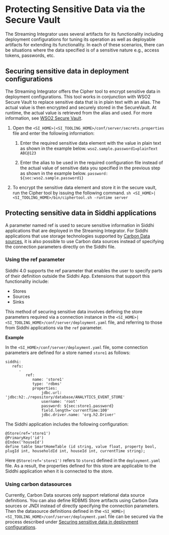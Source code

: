 # Protecting Sensitive Data via the Secure Vault

The Streaming Integrator uses several artifacts for its functionality including deployment configurations for tuning its operation as well as deployable artifacts for extending its functionality. In each of these scenarios, there can be situations where the data specified is of a sensitive nature e.g., access tokens, passwords, etc.

## Securing sensitive data in deployment configurations

The Streaming Integrator offers the Cipher tool to encrypt sensitive data in deployment configurations. This tool works in conjunction with WSO2 Secure Vault to replace sensitive data that is in plain text with an alias. The actual value is then encrypted and securely stored in the SecureVault. At runtime, the actual value is retrieved from the alias and used. For more information, see [WSO2 Secure Vault](https://github.com/wso2/carbon-secvault/blob/master/README.md).

1. Open the `<SI_HOME>|<SI_TOOLING_HOME>/conf/server/secrets.properties` file and enter the following information:

    1. Enter the required sensitive data element with the value in plain text as shown in the example below.
        `wso2.sample.password1=plainText ABC@123`

    2. Enter the alias to be used in the required configuration file instead of the actual value of sensitive data you specified in the previous step as shown in the example below.
        `password: ${sec:wso2.sample.password1}`

2. To encrypt the sensitive data element and store it in the secure vault, run the Cipher tool by issuing the following command.
    `sh <SI_HOME>|<SI_TOOLING_HOME>/bin/ciphertool.sh -runtime server`


## Protecting sensitive data in Siddhi applications

A parameter named ref is used to secure sensitive information in Siddhi applications that are deployed in the Streaming Integrator. For Siddhi applications that use storage technologies supported by [Carbon Data sources](configuring-datasources), it is also possible to use Carbon data sources instead of specifying the connection parameters directly on the Siddhi file.

### Using the ref parameter

Siddhi 4.0 supports the ref parameter that enables the user to specify parts of their definition outside the Siddhi App. Extensions that support this functionality include:

- Stores
- Sources
- Sinks

This method of securing sensitive data involves defining the store parameters required via a connection instance in the `<SI_HOME>|<SI_TOOLING_HOME>/conf/server/deployment.yaml` file, and referring to those from Siddhi applications via the `ref` parameter.

**Example**

In the `<SI_HOME>/conf/server/deployment.yaml` file, some connection parameters are defined for a store named `store1` as follows:

```
siddhi:
   refs:
      -
         ref:
            name: 'store1'
            type: 'rdbms'
            properties:
                jdbc.url: 'jdbc:h2:./repository/database/ANALYTICS_EVENT_STORE'
                username: 'root'
                password: ${sec:store1.password}
                field.length='currentTime:100'
                jdbc.driver.name: 'org.h2.Driver'
```

The Siddhi application includes the following configuration:

```
@Store(ref='store1')
@PrimaryKey('id')
@Index('houseId')
define table SmartHomeTable (id string, value float, property bool, plugId int, householdId int, houseId int, currentTime string);
```

Here `@Store(ref='store1')` refers to `store1` defined in the `deployment.yaml` file. As a result, the properties defined for this store are applicable to the Siddhi application when it is connected to the store.

### Using carbon datasources

Currently, Carbon Data sources only support relational data source definitions. You can also define RDBMS Store artifacts using Carbon Data sources or JNDI instead of directly specifying the connection parameters. Then the datasource definitions defined in the `<SI_HOME>|<SI_TOOLING_HOME>/conf/server/deployment.yaml` file can be secured via the process described under [Securing sensitive data in deployment configurations](#securing-sensitive-data-in-deployment-configurations).
